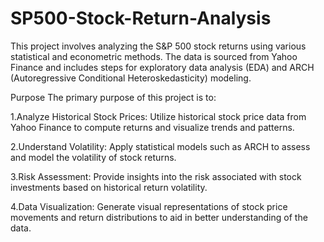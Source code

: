 # SP500-Stock-Return-Analysis
This project involves analyzing the S&P 500 stock returns using various statistical and econometric methods. The data is sourced from Yahoo Finance and includes steps for exploratory data analysis (EDA) and ARCH (Autoregressive Conditional Heteroskedasticity) modeling.

Purpose
The primary purpose of this project is to:

1.Analyze Historical Stock Prices: Utilize historical stock price data from Yahoo Finance to compute returns and visualize trends and patterns.

2.Understand Volatility: Apply statistical models such as ARCH to assess and model the volatility of stock returns.

3.Risk Assessment: Provide insights into the risk associated with stock investments based on historical return volatility.

4.Data Visualization: Generate visual representations of stock price movements and return distributions to aid in better understanding of the data.
